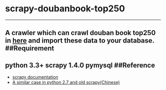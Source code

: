 # scrapy-doubanbook-top250
---
A crawler which can crawl douban book top250 in [here](https://book.douban.com/top250) and import these data to your database.
##Requirement
---
python 3.3+
scrapy  1.4.0
pymysql
##Reference
---
- [scrapy documentation](https://docs.scrapy.org/en/latest/)
- [A similar case in python 2.7 and old scrapy(Chinese)](http://blog.csdn.net/luckytanggu/article/details/48182597)
